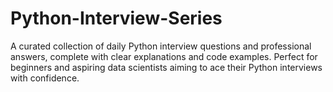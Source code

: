 # Python-Interview-Series
A curated collection of daily Python interview questions and professional answers, complete with clear explanations and code examples. Perfect for beginners and aspiring data scientists aiming to ace their Python interviews with confidence.
